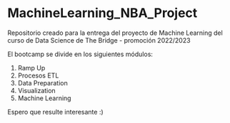 # MachineLearning_NBA_Project

Repositorio creado para la entrega del proyecto de Machine Learning del curso de Data Science de The Bridge - promoción 2022/2023

El bootcamp se divide en los siguientes módulos:

1. Ramp Up
2. Procesos ETL
3. Data Preparation
4. Visualization
5. Machine Learning

Espero que resulte interesante :)
